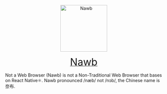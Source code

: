 <p align="center">
  <a href="#" target="_blank" rel="noopener noreferrer">
    <img width="150" src="https://i.loli.net/2021/11/25/Li6asB8hHQOJKVp.png" alt="Nawb" />
    <div align="center">
      <font align="center" size="6">Nawb</font>
    </div>
  </a>
</p>


Not a Web Browser (Nawb) is not a Non-Traditional Web Browser that bases on React Native⚛️. Nawb pronounced /næb/ not /nɔb/, the Chinese name is 奈布.
